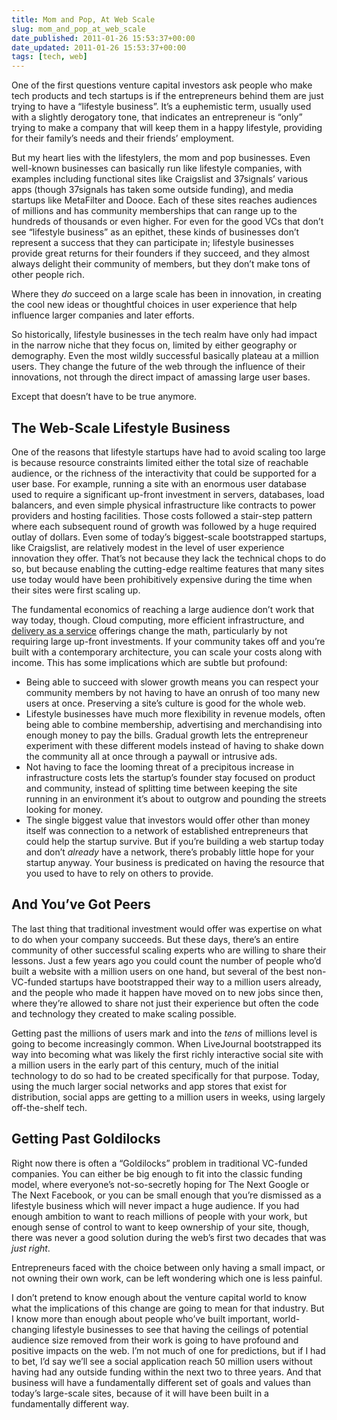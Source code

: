 ```yaml
---
title: Mom and Pop, At Web Scale
slug: mom_and_pop_at_web_scale
date_published: 2011-01-26 15:53:37+00:00
date_updated: 2011-01-26 15:53:37+00:00
tags: [tech, web]
---
```

One of the first questions venture capital investors ask people who make tech products and tech startups is if the entrepreneurs behind them are just trying to have a “lifestyle business”. It’s a euphemistic term, usually used with a slightly derogatory tone, that indicates an entrepreneur is “only” trying to make a company that will keep them in a happy lifestyle, providing for their family’s needs and their friends’ employment.

But my heart lies with the lifestylers, the mom and pop businesses. Even well-known businesses can basically run like lifestyle companies, with examples including functional sites like Craigslist and 37signals’ various apps (though 37signals has taken some outside funding), and media startups like MetaFilter and Dooce. Each of these sites reaches audiences of millions and has community memberships that can range up to the hundreds of thousands or even higher. For even for the good VCs that don’t see “lifestyle business” as an epithet, these kinds of businesses don’t represent a success that they can participate in; lifestyle businesses provide great returns for their founders if they succeed, and they almost always delight their community of members, but they don’t make tons of other people rich.

Where they *do* succeed on a large scale has been in innovation, in creating the cool new ideas or thoughtful choices in user experience that help influence larger companies and later efforts.

So historically, lifestyle businesses in the tech realm have only had impact in the narrow niche that they focus on, limited by either geography or demography. Even the most wildly successful basically plateau at a million users. They change the future of the web through the influence of their innovations, not through the direct impact of amassing large user bases.

Except that doesn’t have to be true anymore.

## The Web-Scale Lifestyle Business

One of the reasons that lifestyle startups have had to avoid scaling too large is because resource constraints limited either the total size of reachable audience, or the richness of the interactivity that could be supported for a user base. For example, running a site with an enormous user database used to require a significant up-front investment in servers, databases, load balancers, and even simple physical infrastructure like contracts to power providers and hosting facilities. Those costs followed a stair-step pattern where each subsequent round of growth was followed by a huge required outlay of dollars. Even some of today’s biggest-scale bootstrapped startups, like Craigslist, are relatively modest in the level of user experience innovation they offer. That’s not because they lack the technical chops to do so, but because enabling the cutting-edge realtime features that many sites use today would have been prohibitively expensive during the time when their sites were first scaling up.

The fundamental economics of reaching a large audience don’t work that way today, though. Cloud computing, more efficient infrastructure, and [delivery as a service](/2010/12/delivery_as_a_service.html) offerings change the math, particularly by not requiring large up-front investments. If your community takes off and you’re built with a contemporary architecture, you can scale your costs along with income. This has some implications which are subtle but profound:

- Being able to succeed with slower growth means you can respect your community members by not having to have an onrush of too many new users at once. Preserving a site’s culture is good for the whole web.
- Lifestyle businesses have much more flexibility in revenue models, often being able to combine membership, advertising and merchandising into enough money to pay the bills. Gradual growth lets the entrepreneur experiment with these different models instead of having to shake down the community all at once through a paywall or intrusive ads.
- Not having to face the looming threat of a precipitous increase in infrastructure costs lets the startup’s founder stay focused on product and community, instead of splitting time between keeping the site running in an environment it’s about to outgrow and pounding the streets looking for money.
- The single biggest value that investors would offer other than money itself was connection to a network of established entrepreneurs that could help the startup survive. But if you’re building a web startup today and don’t *already* have a network, there’s probably little hope for your startup anyway. Your business is predicated on having the resource that you used to have to rely on others to provide.

## And You’ve Got Peers

The last thing that traditional investment would offer was expertise on what to do when your company succeeds. But these days, there’s an entire community of other successful scaling experts who are willing to share their lessons. Just a few years ago you could count the number of people who’d built a website with a million users on one hand, but several of the best non-VC-funded startups have bootstrapped their way to a million users already, and the people who made it happen have moved on to new jobs since then, where they’re allowed to share not just their experience but often the code and technology they created to make scaling possible.

Getting past the millions of users mark and into the *tens* of millions level is going to become increasingly common. When LiveJournal bootstrapped its way into becoming what was likely the first richly interactive social site with a million users in the early part of this century, much of the initial technology to do so had to be created specifically for that purpose. Today, using the much larger social networks and app stores that exist for distribution, social apps are getting to a million users in weeks, using largely off-the-shelf tech.

## Getting Past Goldilocks

Right now there is often a “Goldilocks” problem in traditional VC-funded companies. You can either be big enough to fit into the classic funding model, where everyone’s not-so-secretly hoping for The Next Google or The Next Facebook, or you can be small enough that you’re dismissed as a lifestyle business which will never impact a huge audience. If you had enough ambition to want to reach millions of people with your work, but enough sense of control to want to keep ownership of your site, though, there was never a good solution during the web’s first two decades that was *just right*.

Entrepreneurs faced with the choice between only having a small impact, or not owning their own work, can be left wondering which one is less painful.

I don’t pretend to know enough about the venture capital world to know what the implications of this change are going to mean for that industry. But I know more than enough about people who’ve built important, world-changing lifestyle businesses to see that having the ceilings of potential audience size removed from their work is going to have profound and positive impacts on the web. I’m not much of one for predictions, but if I had to bet, I’d say we’ll see a social application reach 50 million users without having had any outside funding within the next two to three years. And that business will have a fundamentally different set of goals and values than today’s large-scale sites, because of it will have been built in a fundamentally different way.
